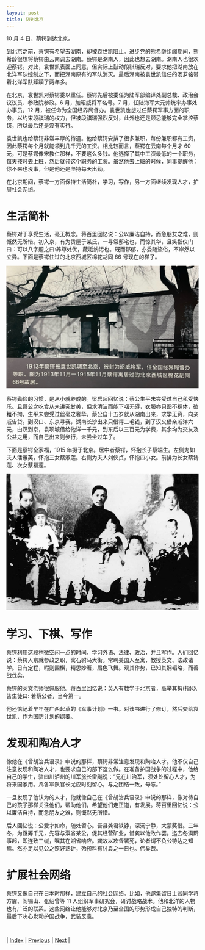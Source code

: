 ```yaml
---
layout: post
title: 初到北京
---
```


10 月 4 日，蔡锷到达北京。

到北京之前，蔡锷有希望去湖南，却被袁世凯阻止。进步党的熊希龄组阁期间，熊希龄很想将蔡锷由云南调去湖南。蔡锷是湖南人，因此也想去湖南。湖南人也很欢迎蔡锷。对此，袁世凯表面上同意，但实际上鼓动段祺瑞反对，要求他把湖南放在北洋军队控制之下，而把湖南原有的军队消灭。最后湖南被袁世凯信任的汤芗铭带着北洋军队蹂躏了两年多。

在北京，袁世凯对蔡锷委以重任。蔡锷先后被委任为陆军部编译处副总裁、政治会议议员、参政院参政。6 月，加昭威将军名号。7 月，任陆海军大元帅统率办事处办事员。12 月，被任命为全国经界局督办。袁世凯也想过任蔡锷军事方面的职务，以约束段祺瑞的权力，但被段祺瑞强烈反对，此外也还是顾忌能够完全掌控蔡锷，所以最后还是没有实行。

袁世凯也给蔡锷非常丰厚的待遇。他给蔡锷安排了很多兼职，每份兼职都有工资，因此蔡锷每个月就能领到几千元的工资。相比较而言，蔡锷在云南每个月才 60 元，可是蔡锷像宋教仁那样，不要这么多钱。他选择了其中工资最低的一个职务，每天按时去上班，然后就领这个职务的工资。虽然他去上班的时候，同事提醒他：你不来也没事，但是他还是坚持每天出勤。

在北京期间，蔡锷一方面保持生活简朴，学习，写作，另一方面继续发现人才，扩展社会网络。

# 生活简朴

蔡锷对于享受生活，毫无概念。蒋百里回忆说：公以廉洁自持，而急朋友之难，则慨然无所惜。初入京，有为赁屋于某氏，一寻常邸宅也，而惊其华，且笑指仪门曰：可以八字题之曰:养尊处优，藏垢纳污也。既而郁郁，亦委随流俗，不岸然以立异。下面是蔡锷住过的北京西城区棉花胡同 66 号现在的样子。

![北京故居](fig/11-1.jpeg "北京故居")

蔡锷勤俭的习惯，是从小就养成的。梁启超回忆说：蔡公生平未尝受过自己私受快乐。且蔡公之吃食从未讲究甘美，但求清洁而能下咽无碍，衣服亦只图不裸体，破粗不拘，生平未尝受过丝毫之奢华。蔡公自十五岁就从湖南出来，求学无资，向亲戚告贷。到汉口、东京寻我，湖南长沙出来只借得二毛钱，到了汉又借亲戚洋六元，由汉到京，袁项城借给他洋一千元，到东后以三百元为学费，其余均为交友及公益之用，而自己出来则步行，未尝坐过车子。

下面是蔡锷全家福，1915 年摄于北京。居中者蔡锷，怀抱长子蔡端生。左侧为如夫人潘蕙英，怀抱三女蔡淑莲。右侧为夫人刘侠贞，怀抱四小女。前排为长女蔡铸莲、次女蔡福莲。

![蔡锷全家福](fig/11-1-1.jpeg "蔡锷全家福")

# 学习、下棋、写作

蔡锷利用这段稍微空闲一点的时间，学习外语、法律、政治，并且写作。人们回忆说：蔡锷入京就参政之职，寓石驸马大街。常聘美国人至寓，教授英文、法政诸学。日有定程，暇则围棋，精思妙著，眉色飞舞。观其作势，已知其娴韬略，而善战伐矣。

蔡锷的英文老师很佩服他。蒋百里回忆说：英人有教学于北京者，高举其拇(指)以告生徒曰: 若蔡公者，当今第一。

他还惦记着早年在广西起草的《军事计划》一书。对该书进行了修订，然后交给袁世凯，作为国防计划的纲要。

# 发现和陶冶人才

像他在《曾胡治兵语录》中说的那样，蔡锷非常注意发现和陶冶人才。他不仅自己注意发现和陶冶人才，也要求自己的部下这么做。在准备护国战争的过程中，他给自己的学生，驻四川泸州的川军旅长雷飚说：“兄在川治军，须处处留心人才，为将来国家用。凡各军队官长尤应时刻留心，与之团结一致，毋忘。”

一旦发现了他认为的人才，他就像自己在《曾胡治兵语录》中说的那样，像对待自己的孩子那样关注他们，帮助他们，希望他们走正道，有发展。蒋百里回忆说：公以廉洁自持，而急朋友之难，则慨然无所惜。

后人回忆说：公爱才如命，随处留心。吾县龚君铁铮，深沉宁静，大蒙奖借。三年冬，为亟筹千元，先容与滇省某公，促其经营矿业，惜龚以他故作罢。迄去冬滇黔事起，即连致三缄，嘱其在湘省响应。龚故以攻督署死，论者谓不负公特达之知焉。然亦足以见公之照好熟计，殆预料有讨袁之一日也。伟矣哉。

# 扩展社会网络

蔡锷又像自己在日本时那样，建立自己的社会网络。比如，他邀集留日士官同学蒋方震、阎锡山、张绍曾等 11 人组织军事研究会，研讨战略战术。他和北洋的人物也有广泛的联系。这些网络让他能够对北京乃至全国的形势形成自己独特的判断，最后下决心发动护国战争，武装反袁。

<br/>

| [Index](./) | [Previous](9-5-jinbu) | [Next](11-2-politics) |
